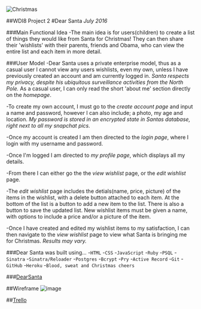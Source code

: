 ![Christmas](http://kingofwallpapers.com/christmas/christmas-019.jpg)

##WDI8 Project 2
#Dear Santa
_July 2016_

###Main Functional Idea
-The main idea is for users(children) to create a list of things they would like from Santa for Christmas! They can then share their 'wishlists' with their parents, friends and Obama, who can view the entire list and each item in more detail.

###User Model
-Dear Santa uses a private enterprise model, thus as a casual user I cannot view any users wishlists, even my own, unless I have previously created an account and am currently logged in. *Santa respects my privacy, despite his ubiquitous surveillance activities from the North Pole.* As a casual user, I can only read the short 'about me' section directly on the _homepage_.

-To create my own account, I must go to the _create account page_ and input a name and password, however I can also include; a photo, my age and location. *My password is stored in an encrypted state in Santas database, right next to all my snapchat pics.*

-Once my account is created I am then directed to the _login page_, where I login with my username and password.

-Once I'm logged I am directed to _my profile page_, which displays all my details.

-From there I can either go the the _view wishlist_ page, or the _edit wishlist_ page.

-The _edit wishlist_ page includes the detials(name, price, picture) of the items in the wishlist, with a delete button attached to each item. At the bottom of the list is a button to add a new item to the list. There is also a button to save the updated list. New wishlist items must be given a name, with options to include a price and/or a picture of the item.

-Once I have created and edited my wishlist items to my satisfaction, I can then navigate to the _view wishlist_ page to view what Santa is bringing me for Christmas. *Results may vary.*

###Dear Santa was built using...
-`HTML`
-`CSS`
-`JavaScript`
-`Ruby`
-`PSQL`
-`Sinatra`
-`Sinatra/Reloader`
-`Postgres`
-`Bcrypt`
-`Pry`
-`Active Record`
-`Git`
-`GitHub`
-`Heroku`
-`Blood, sweat and Christmas cheers`

###[DearSanta](https://dearsanta2.herokuapp.com/)

##Wireframe
![image](https://s6.postimg.org/j7h98gg7l/IMG_20160805_140209.jpg)

##[Trello](https://trello.com/b/JQ8Xr2lU/project-2)
